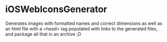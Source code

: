 # iOSWebIconsGenerator
Generates images with formatted names and correct dimensions as well as an html file with a &lt;head> tag populated with links to the generated files, and package all that in an archive ;D

